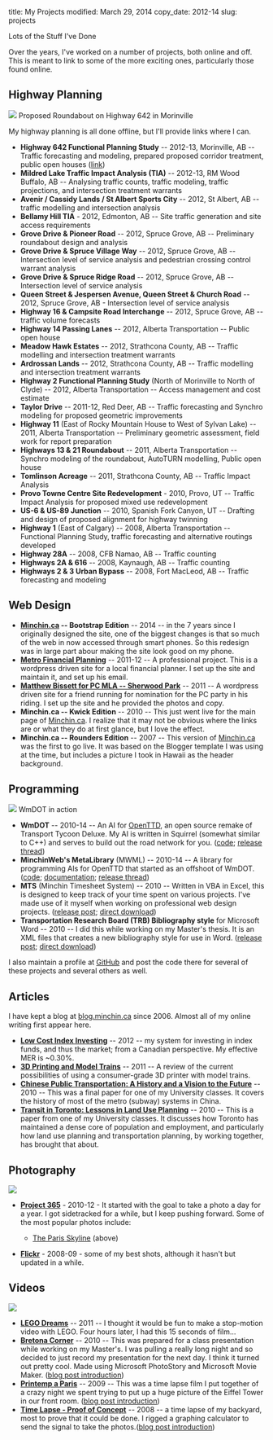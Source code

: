 title: My Projects
modified: March 29, 2014
copy_date: 2012-14
slug: projects

<!-- _ Heading Photos are 16x9 ratio, 688x387px -->
Lots of the Stuff I've Done

Over the years, I've worked on a number of projects, both online and
off. This is meant to link to some of the more exciting ones,
particularly those found online.

Highway Planning
----------------

<div class="center-block thumbnail max-col-md-9">
	<img src="../images/morinville-roundabout-688.jpg" />
	<caption>Proposed Roundabout on Highway 642 in Morinville</cation>
</div>

My highway planning is all done offline, but I'll provide links where I
can.

-   **Highway 642 Functional Planning Study** -- 2012-13, Morinville, AB --
    Traffic forecasting and modeling, prepared proposed corridor
    treatment, public open houses
    ([link](http://www.morinville.ca/planning/fps))
-   **Mildred Lake Traffic Impact Analysis (TIA)** -- 2012-13, RM Wood
    Buffalo, AB -- Analysing traffic counts, traffic modeling, traffic
    projections, and intersection treatment warrants
-   **Avenir / Cassidy Lands / St Albert Sports City** -- 2012, St
    Albert, AB -- traffic modelling and intersection analysis
-   **Bellamy Hill TIA** - 2012, Edmonton, AB -- Site traffic generation
    and site access requirements
-   **Grove Drive & Pioneer Road** -- 2012, Spruce Grove, AB --
    Preliminary roundabout design and analysis
-   **Grove Drive & Spruce Village Way** -- 2012, Spruce Grove, AB --
    Intersection level of service analysis and pedestrian crossing
    control warrant analysis
-   **Grove Drive & Spruce Ridge Road** -- 2012, Spruce Grove, AB --
    Intersection level of service analysis
-   **Queen Street & Jespersen Avenue, Queen Street & Church Road** --
    2012, Spruce Grove, AB - Intersection level of service analysis
-   **Highway 16 & Campsite Road Interchange** -- 2012, Spruce Grove, AB --
    traffic volume forecasts
-   **Highway 14 Passing Lanes** -- 2012, Alberta Transportation -- Public
    open house
-   **Meadow Hawk Estates** -- 2012, Strathcona County, AB -- Traffic
    modelling and intersection treatment warrants
-   **Ardrossan Lands** -- 2012, Strathcona County, AB -- Traffic
    modelling and intersection treatment warrants
-   **Highway 2 Functional Planning Study** (North of Morinville to
    North of Clyde) -- 2012, Alberta Transportation -- Access management
    and cost estimate
-   **Taylor Drive** -- 2011-12, Red Deer, AB -- Traffic forecasting and
    Synchro modeling for proposed geometric improvements
-   **Highway 11** (East of Rocky Mountain House to West of Sylvan Lake) --
    2011, Alberta Transportation -- Preliminary geometric assessment,
    field work for report preparation
-   **Highways 13 & 21 Roundabout** -- 2011, Alberta Transportation --
    Synchro modeling of the roundabout, AutoTURN modelling, Public open
    house
-   **Tomlinson Acreage** -- 2011, Strathcona County, AB -- Traffic Impact
    Analysis
-   **Provo Towne Centre Site Redevelopment** - 2010, Provo, UT --
    Traffic Impact Analysis for proposed mixed use redevelopment
-   **US-6 & US-89 Junction** -- 2010, Spanish Fork Canyon, UT -- Drafting
    and design of proposed alignment for highway twinning
-   **Highway 1** (East of Calgary) -- 2008, Alberta Transportation --
    Functional Planning Study, traffic forecasting and alternative
    routings developed
-   **Highway 28A** -- 2008, CFB Namao, AB -- Traffic counting
-   **Highways 2A & 616** -- 2008, Kaynaugh, AB -- Traffic counting
-   **Highways 2 & 3 Urban Bypass** -- 2008, Fort MacLeod, AB -- Traffic
    forecasting and modeling

Web Design
----------

-   **[Minchin.ca](http://www.Minchin.ca/index.htm) -- Bootstrap Edition** --
    2014 -- in the 7 years since I originally designed the site, one of the
	biggest changes is that so much of the web in now accessed through smart
	phones. So this redesign was in large part abour making the site look good
	on my phone.
-   **[Metro Financial Planning](http://metrofinancialplanning.com)** --
    2011-12 -- A professional project. This is a wordpress driven site
    for a local financial planner. I set up the site and maintain it,
    and set up his email.
-   **[Matthew Bissett for PC MLA -- Sherwood
    Park](http://BissettforPCMLA.ca)** -- 2011 -- A wordpress driven site
    for a friend running for nomination for the PC party in his riding.
    I set up the site and he provided the photos and copy.
-   **Minchin.ca -- Kwick Edition** --
    2010 -- This just went live for the main page of
    [Minchin.ca](http://www.Minchin.ca). I realize that it may not be
    obvious where the links are or what they do at first glance, but I
    love the effect.
-   **Minchin.ca -- Rounders Edition** -- 2007 -- This version of
    [Minchin.ca](http://www.Minchin.ca) was the first to go live. It was
    based on the Blogger template I was using at the time, but includes
    a picture I took in Hawaii as the header background.

Programming
-----------

<div class="center-block thumbnail max-col-md-9">
	<img src="../images/wmdot-twinned-freeways-688.png" />
	<caption>WmDOT in action</caption>
</div>

-   **WmDOT** -- 2010-14 -- An AI for [OpenTTD](http://www.openttd.org),
    an open source remake of Transport Tycoon Deluxe. My AI is written
    in Squirrel (somewhat similar to C++) and serves to build out the
    road network for you.
    ([code](https://github.com/MinchinWeb/openttd-wmdot); [release
    thread](http://www.tt-forums.net/viewtopic.php?f=65&t=53698))
-   **MinchinWeb's MetaLibrary** (MWML) -- 2010-14 -- A library for
    programming AIs for OpenTTD that started as an offshoot of WmDOT.
    ([code](https://github.com/MinchinWeb/openttd-metalibrary);
    [documentation](http://minchin.ca/openttd-metalibrary/); [release
    thread](http://www.tt-forums.net/viewtopic.php?f=65&t=57903))
-   **MTS** (Minchin Timesheet System) -- 2010 -- Written in VBA in Excel,
    this is designed to keep track of your time spent on various
    projects. I've made use of it myself when working on professional
    web design projects. ([release
    post](http://blog.minchin.ca/2010/07/minchin-timesheet-system-version-11.html);
    [direct download](../MTS_1v1.xlsm))
-   **Transportation Research Board (TRB) Bibliography style** for
    Microsoft Word -- 2010 -- I did this while working on my Master's
    thesis. It is an XML files that creates a new bibliography style for
    use in Word. ([release
    post](http://blog.minchin.ca/2010/07/trb-transportation-research-board.html);
    [direct download](../TRB_Minchin.ca.XSL))
	
I also maintain a profile at [GitHub](https://github.com/MinchinWeb) and post
the code there for several of these projects and several others as well.

Articles
--------

I have kept a blog at [blog.minchin.ca](http://blog.minchin.ca) since
2006. Almost all of my online writing first appear here.

-   **[Low Cost Index
    Investing](http://blog.minchin.ca/2012/03/low-cost-index-investing.html)** --
    2012 -- my system for investing in index funds, and thus the
    market; from a Canadian perspective. My effective MER is ~0.30%.
-   **[3D Printing and Model
    Trains](http://blog.minchin.ca/2011/10/3d-printing-and-model-trains.html)** --
    2011 -- A review of the current possibilities of using a
    consumer-grade 3D printer with model trains.
-   **[Chinese Public Transportation: A History and a Vision to the
    Future](http://blog.minchin.ca/2010/07/chinese-public-transportation-history.html)** --
    2010 -- This was a final paper for one of my University classes. It
    covers the history of most of the metro (subway) systems in China.
-   **[Transit in Toronto: Lessons in Land Use
    Planning](http://blog.minchin.ca/2010/01/transit-in-toronto-lessons-in-land-use.html)** --
    2010 -- This is a paper from one of my University classes. It
    discusses how Toronto has maintained a dense core of population and
    employment, and particularly how land use planning and
    transportation planning, by working together, has brought that
    about.

Photography
-----------

<div class="center-block thumbnail max-col-md-9">
	<img src="../images/IMG_3252-paris-skyline-688.JPG" />
</div> <!-- _ -->

-   **[Project 365](http://blog.minchin.ca/search/label/Project%20365)** -
    2010-12 - It started with the goal to take a photo a day for a year. I
    got sidetracked for a while, but I keep pushing forward. Some of the
    most popular photos include:
    -   [The Paris
    Skyline](http://blog.minchin.ca/2010/11/paris-skyline-photo-40-project-365.html) (above)

-   **[Flickr](http://www.flickr.com/photos/minchinweb)** - 2008-09 - some
of my best shots, although it hasn't but updated in a while.

Videos
------

<div class="center-block thumbnail max-col-md-9">
	<img src="../images/Lego-stop-motion-688.jpg" />
</div>

-   **[LEGO Dreams](http://www.youtube.com/watch?v=4hLO634gW94)** -- 2011 --
    I thought it would be fun to make a stop-motion video with LEGO.
    Four hours later, I had this 15 seconds of film...
-   **[Bretona Corner](http://www.youtube.com/watch?v=EqWIFxEb0cE)** --
    2010 -- This was prepared for a class presentation while working on
    my Master's. I was pulling a really long night and so decided to
    just record my presentation for the next day. I think it turned out
    pretty cool. Made using Microsoft PhotoStory and Microsoft Movie
    Maker. ([blog post
    introduction](http://blog.minchin.ca/2010/04/bretona-corner.html))
-   **[Printemp a Paris](http://www.youtube.com/watch?v=5QjGVtkfnO4)** --
    2009 -- This was a time lapse film I put together of a crazy night we
    spent trying to put up a huge picture of the Eiffel Tower in our
    front room. ([blog post
    introduction](http://blog.minchin.ca/2009/01/spring-in-paris-or-crazy-night.html))
-   **[Time Lapse - Proof of
    Concept](http://www.youtube.com/watch?v=1RLX7K3a06o)** -- 2008 -- a
    time lapse of my backyard, most to prove that it could be done. I
    rigged a graphing calculator to send the signal to take the
    photos.([blog post
    introduction](http://blog.minchin.ca/2008/06/life-at-280x.html))
